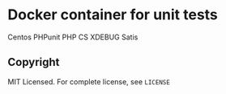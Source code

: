 # Docker container for unit tests

Centos
PHPunit
PHP CS
XDEBUG
Satis

## Copyright

MIT Licensed. For complete license, see `LICENSE`
